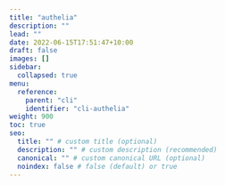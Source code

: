 ```yaml
---
title: "authelia"
description: ""
lead: ""
date: 2022-06-15T17:51:47+10:00
draft: false
images: []
sidebar:
  collapsed: true
menu:
  reference:
    parent: "cli"
    identifier: "cli-authelia"
weight: 900
toc: true
seo:
  title: "" # custom title (optional)
  description: "" # custom description (recommended)
  canonical: "" # custom canonical URL (optional)
  noindex: false # false (default) or true
---
```


